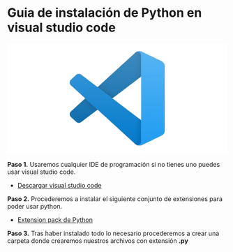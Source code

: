 # Guia de instalación de Python en visual studio code

![Logo visual studio code](../img/visual_logo.png)

**Paso 1.** Usaremos cualquier IDE de programación si no tienes uno puedes usar visual studio code.

- [Descargar visual studio code](https://code.visualstudio.com/)

**Paso 2.** Procederemos a instalar el siguiente conjunto de extensiones para poder usar python.

- [Extension pack de Python](https://marketplace.visualstudio.com/items?itemName=donjayamanne.python-extension-pack)


**Paso 3.** Tras haber instalado todo lo necesario procederemos a crear una carpeta donde crearemos nuestros archivos con extensión **.py**